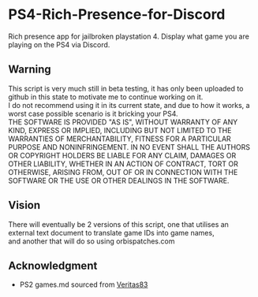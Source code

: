 # PS4-Rich-Presence-for-Discord
 Rich presence app for jailbroken playstation 4. Display what game you are playing on the PS4 via Discord.

## Warning
This script is very much still in beta testing, it has only been uploaded to github in this state to motivate me to continue working on it.  
I do not recommend using it in its current state, and due to how it works, a worst case possible scenario is it bricking your PS4.  
THE SOFTWARE IS PROVIDED "AS IS", WITHOUT WARRANTY OF ANY KIND, EXPRESS OR
IMPLIED, INCLUDING BUT NOT LIMITED TO THE WARRANTIES OF MERCHANTABILITY,
FITNESS FOR A PARTICULAR PURPOSE AND NONINFRINGEMENT. IN NO EVENT SHALL THE
AUTHORS OR COPYRIGHT HOLDERS BE LIABLE FOR ANY CLAIM, DAMAGES OR OTHER
LIABILITY, WHETHER IN AN ACTION OF CONTRACT, TORT OR OTHERWISE, ARISING FROM,
OUT OF OR IN CONNECTION WITH THE SOFTWARE OR THE USE OR OTHER DEALINGS IN THE
SOFTWARE.

## Vision
There will eventually be 2 versions of this script, one that utilises an external text document to translate game IDs into game names,  
and another that will do so using orbispatches.com

## Acknowledgment
- PS2 games.md sourced from [Veritas83](https://github.com/Veritas83/PS2-OPL-CFG/blob/master/test/PS2-GAMEID-TITLE-MASTER.csv)